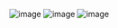 ![image](https://github.com/user-attachments/assets/c5c41a7b-0922-4770-934f-dd0527f6e0b4)
![image](https://github.com/user-attachments/assets/ab0076f0-e7ac-4504-9d8b-259f1209f7bb)
![image](https://github.com/user-attachments/assets/0b456011-c2cf-461a-bfec-06d671428428)
